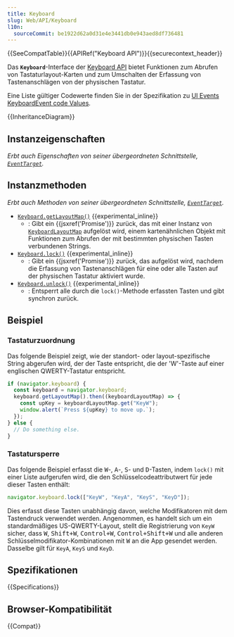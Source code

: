 ```yaml
---
title: Keyboard
slug: Web/API/Keyboard
l10n:
  sourceCommit: be1922d62a0d31e4e3441db0e943aed8df736481
---
```


{{SeeCompatTable}}{{APIRef("Keyboard API")}}{{securecontext_header}}

Das **`Keyboard`**-Interface der [Keyboard API](/de/docs/Web/API/Keyboard_API) bietet Funktionen zum Abrufen von Tastaturlayout-Karten und zum Umschalten der Erfassung von Tastenanschlägen von der physischen Tastatur.

Eine Liste gültiger Codewerte finden Sie in der Spezifikation zu [UI Events KeyboardEvent code Values](https://www.w3.org/TR/uievents-code/#key-alphanumeric-writing-system).

{{InheritanceDiagram}}

## Instanzeigenschaften

_Erbt auch Eigenschaften von seiner übergeordneten Schnittstelle, [`EventTarget`](/de/docs/Web/API/EventTarget)._

## Instanzmethoden

_Erbt auch Methoden von seiner übergeordneten Schnittstelle, [`EventTarget`](/de/docs/Web/API/EventTarget)._

- [`Keyboard.getLayoutMap()`](/de/docs/Web/API/Keyboard/getLayoutMap) {{experimental_inline}}
  - : Gibt ein {{jsxref('Promise')}} zurück, das mit einer Instanz von [`KeyboardLayoutMap`](/de/docs/Web/API/KeyboardLayoutMap) aufgelöst wird, einem kartenähnlichen Objekt mit Funktionen zum Abrufen der mit bestimmten physischen Tasten verbundenen Strings.
- [`Keyboard.lock()`](/de/docs/Web/API/Keyboard/lock) {{experimental_inline}}
  - : Gibt ein {{jsxref('Promise')}} zurück, das aufgelöst wird, nachdem die Erfassung von Tastenanschlägen für eine oder alle Tasten auf der physischen Tastatur aktiviert wurde.
- [`Keyboard.unlock()`](/de/docs/Web/API/Keyboard/unlock) {{experimental_inline}}
  - : Entsperrt alle durch die `lock()`-Methode erfassten Tasten und gibt synchron zurück.

## Beispiel

### Tastaturzuordnung

Das folgende Beispiel zeigt, wie der standort- oder layout-spezifische String abgerufen wird, der der Taste entspricht, die der 'W'-Taste auf einer englischen QWERTY-Tastatur entspricht.

```js
if (navigator.keyboard) {
  const keyboard = navigator.keyboard;
  keyboard.getLayoutMap().then((keyboardLayoutMap) => {
    const upKey = keyboardLayoutMap.get("KeyW");
    window.alert(`Press ${upKey} to move up.`);
  });
} else {
  // Do something else.
}
```

### Tastatursperre

Das folgende Beispiel erfasst die <kbd>W</kbd>-, <kbd>A</kbd>-, <kbd>S</kbd>- und <kbd>D</kbd>-Tasten, indem `lock()` mit einer Liste aufgerufen wird, die den Schlüsselcodeattributwert für jede dieser Tasten enthält:

```js
navigator.keyboard.lock(["KeyW", "KeyA", "KeyS", "KeyD"]);
```

Dies erfasst diese Tasten unabhängig davon, welche Modifikatoren mit dem Tastendruck verwendet werden. Angenommen, es handelt sich um ein standardmäßiges US-QWERTY-Layout, stellt die Registrierung von `KeyW` sicher, dass <kbd>W</kbd>, <kbd>Shift+W</kbd>, <kbd>Control+W</kbd>, <kbd>Control+Shift+W</kbd> und alle anderen Schlüsselmodifikator-Kombinationen mit <kbd>W</kbd> an die App gesendet werden. Dasselbe gilt für `KeyA`, `KeyS` und `KeyD`.

## Spezifikationen

{{Specifications}}

## Browser-Kompatibilität

{{Compat}}
